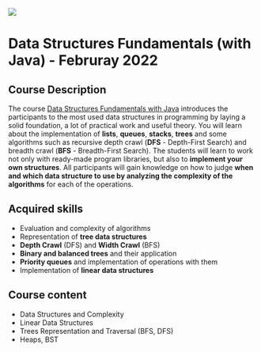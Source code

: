 ![](https://camo.githubusercontent.com/42a8354a436ef9f08168b5b971dbc7646ab3abfdf1056db81c3bdd5734b97e9f/68747470733a2f2f6e616b6f762e636f6d2f77702d636f6e74656e742f75706c6f6164732f323031342f30312f536f6674776172652d556e69766572736974792d4c6f676f2d626c75652d686f72697a6f6e74616c2e706e67)

# Data Structures Fundamentals (with Java) - Februray 2022

## Course Description

The course [Data Structures Fundamentals with Java](https://softuni.bg/trainings/3671/data-structures-fundamentals-with-java-february-2022) introduces the participants to the most used data structures in programming by laying a solid foundation, a lot of practical work and useful theory. You will learn about the implementation of **lists**, **queues**, **stacks**, **trees** and some algorithms such as recursive depth crawl (**DFS** - Depth-First Search) and breadth crawl (**BFS** - Breadth-First Search). The students will learn to work not only with ready-made program libraries, but also to **implement your own structures**. All participants will gain knowledge on how to judge **when and which data structure to use by analyzing the complexity of the algorithms** for each of the operations.

## Acquired skills

- Evaluation and complexity of algorithms
- Representation of **tree data structures**
- **Depth Crawl** (DFS) and **Width Crawl** (BFS)
- **Binary and balanced trees** and their application
- **Priority queues** and implementation of operations with them
- Implementation of **linear data structures**

## Course content

- Data Structures and Complexity
- Linear Data Structures
- Trees Representation and Traversal (BFS, DFS)
- Heaps, BST


